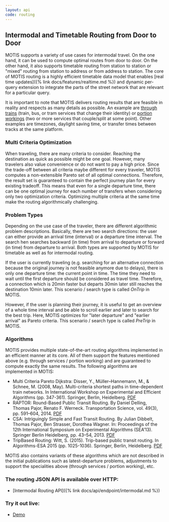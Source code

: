 ```yaml
---
layout: api
code: routing
---
```


## Intermodal and Timetable Routing from Door to Door

MOTIS supports a variety of use cases for intermodal travel. On the one hand, it can be used to compute optimal routes from door to door. On the other hand, it also supports timetable routing from station to station or "mixed" routing from station to address or from address to station. The core of MOTIS routing is a highly efficient timetable data model that enables [real time updates]({% link docs/features/realtime.md %}) and dynamic per-query extension to integrate the parts of the street network that are relevant for a particular query.

It is important to note that MOTIS delivers routing results that are feasible in reality and respects as many details as possible. An example are [through trains](https://en.wikipedia.org/wiki/Through_train) (train, bus, or tram services that change their identity) or [portion workings](https://en.wikipedia.org/wiki/Portion_working) (two or more services that couple/split at some point). Other examples are timezones, daylight saving time, or transfer times between tracks at the same platform.


### Multi Criteria Optimization

When traveling, there are many criteria to consider. Reaching the destination as quick as possible might be one goal. However, many travelers also value convenience or do not want to pay a high price. Since the trade-off between all criteria maybe different for every traveler, MOTIS computes a non-extensible Pareto set of all optimal connections. Therefore, the result set is guaranteed to contain the perfect journey plan for every existing tradeoff. This means that even for a single departure time, there can be one optimal journey for each number of transfers when considering only two optimization criteria. Optimizing multiple criteria at the same time make the routing algorithmically challenging.


### Problem Types

Depending on the use case of the traveler, there are different algorithmic problem descriptions. Basically, there are two search directions: the user can either provide an arrival time (interval) or a departure time interval. The search hen searches backward (in time) from arrival to departure or forward (in time) from departure to arrival. Both types are supported by MOTIS for timetable as well as for intermodal routing.

If the user is currently traveling (e.g. searching for an alternative connection because the original journey is not feasible anymore due to delays), there is only one departure time: the current point in time. The time they need to wait until the first departure should be considered as travel time. Therefore, a connection which is 20min faster but departs 30min later still reaches the destination 10min later. This scenario / search type is called *OnTrip* in MOTIS.

However, if the user is planning their journey, it is useful to get an overview of a whole time interval and be able to scroll earlier and later to search for the best trip. Here, MOTIS optimizes for "later departure" and "earlier arrival" as Pareto criteria. This scenario / search type is called *PreTrip* in MOTIS.


### Algorithms

MOTIS provides multiple state-of-the-art routing algorithms implemented in an efficient manner at its core. All of them support the features mentioned above (e.g. through services / portion working) and are guaranteed to compute exactly the same results. The following algorithms are implemented in MOTIS:

  - Multi Criteria Pareto Dijkstra: Disser, Y., Müller–Hannemann, M., & Schnee, M. (2008, May). Multi-criteria shortest paths in time-dependent train networks. In International Workshop on Experimental and Efficient Algorithms (pp. 347-361). Springer, Berlin, Heidelberg. [PDF](https://www2.mathematik.tu-darmstadt.de/~disser/pdfs/DisserMullerHannemannSchnee08.pdf)
  - RAPTOR: Round-Based Public Transit Routing. By Daniel Delling, Thomas Pajor, Renato F. Werneck. Transportation Science, vol. 49(3), pp. 591–604, 2014. [PDF](https://pubsonline.informs.org/doi/10.1287/trsc.2014.0534)
  - CSA: Intriguingly Simple and Fast Transit Routing. By Julian Dibbelt, Thomas Pajor, Ben Strasser, Dorothea Wagner. In: Proceedings of the 12th International Symposium on Experimental Algorithms (SEA’13). Springer Berlin Heidelberg, pp. 43–54, 2013. [PDF](http://tpajor.com/assets/paper/dpsw-isftr-13.pdf)
  - TripBased Routing: Witt, S. (2015). Trip-based public transit routing. In Algorithms-ESA 2015 (pp. 1025-1036). Springer, Berlin, Heidelberg. [PDF](https://arxiv.org/pdf/1504.07149)

MOTIS also contains variants of these algorithms which are not described in the initial publications such as latest-departure problems, adjustments to support the specialities above (through services / portion working), etc.

### The routing JSON API is available over HTTP:

  - [Intermodal Routing API]({% link docs/api/endpoint/intermodal.md %})

### Try it out live:

  - [Demo](https://demo.motis-project.de/public/)